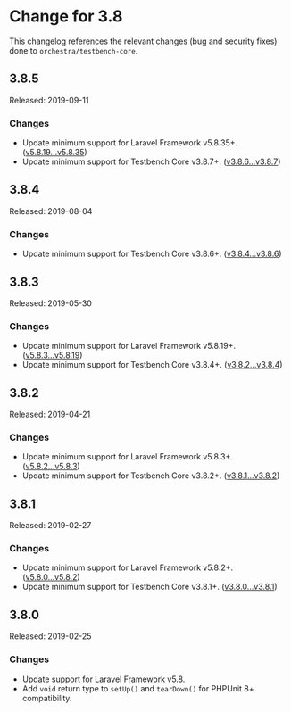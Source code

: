 # Change for 3.8

This changelog references the relevant changes (bug and security fixes) done to `orchestra/testbench-core`.

## 3.8.5

Released: 2019-09-11

### Changes

* Update minimum support for Laravel Framework v5.8.35+. ([v5.8.19...v5.8.35](https://github.com/laravel/framework/compare/v5.8.19...v5.8.35))
* Update minimum support for Testbench Core v3.8.7+. ([v3.8.6...v3.8.7](https://github.com/orchestral/testbench-core/compare/v3.8.6...v3.8.7))

## 3.8.4

Released: 2019-08-04

### Changes

* Update minimum support for Testbench Core v3.8.6+. ([v3.8.4...v3.8.6](https://github.com/orchestral/testbench-core/compare/v3.8.4...v3.8.6))

## 3.8.3

Released: 2019-05-30

### Changes

* Update minimum support for Laravel Framework v5.8.19+. ([v5.8.3...v5.8.19](https://github.com/laravel/framework/compare/v5.8.3...v5.8.19))
* Update minimum support for Testbench Core v3.8.4+. ([v3.8.2...v3.8.4](https://github.com/orchestral/testbench-core/compare/v3.8.2...v3.8.4))

## 3.8.2

Released: 2019-04-21

### Changes

* Update minimum support for Laravel Framework v5.8.3+. ([v5.8.2...v5.8.3](https://github.com/laravel/framework/compare/v5.8.2...v5.8.3))
* Update minimum support for Testbench Core v3.8.2+. ([v3.8.1...v3.8.2](https://github.com/orchestral/testbench-core/compare/v3.8.1...v3.8.2))

## 3.8.1

Released: 2019-02-27

### Changes

* Update minimum support for Laravel Framework v5.8.2+. ([v5.8.0...v5.8.2](https://github.com/laravel/framework/compare/v5.8.0...v5.8.2))
* Update minimum support for Testbench Core v3.8.1+. ([v3.8.0...v3.8.1](https://github.com/orchestral/testbench-core/compare/v3.8.0...v3.8.1))

## 3.8.0

Released: 2019-02-25

### Changes

* Update support for Laravel Framework v5.8.
* Add `void` return type to `setUp()` and `tearDown()` for PHPUnit 8+ compatibility. 
